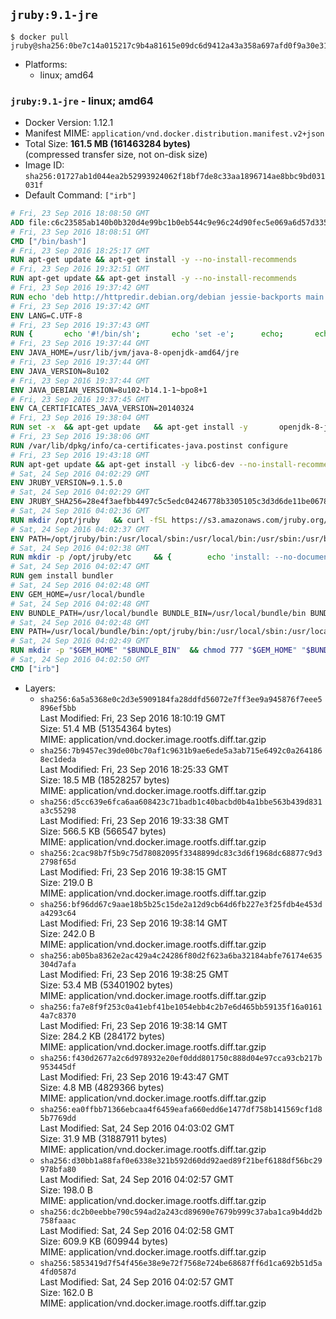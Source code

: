 ## `jruby:9.1-jre`

```console
$ docker pull jruby@sha256:0be7c14a015217c9b4a81615e09dc6d9412a43a358a697afd0f9a30e3129a092
```

-	Platforms:
	-	linux; amd64

### `jruby:9.1-jre` - linux; amd64

-	Docker Version: 1.12.1
-	Manifest MIME: `application/vnd.docker.distribution.manifest.v2+json`
-	Total Size: **161.5 MB (161463284 bytes)**  
	(compressed transfer size, not on-disk size)
-	Image ID: `sha256:01727ab1d044ea2b52993924062f18bf7de8c33aa1896714ae8bbc9bd031031f`
-	Default Command: `["irb"]`

```dockerfile
# Fri, 23 Sep 2016 18:08:50 GMT
ADD file:c6c23585ab140b0b320d4e99bc1b0eb544c9e96c24d90fec5e069a6d57d335ca in / 
# Fri, 23 Sep 2016 18:08:51 GMT
CMD ["/bin/bash"]
# Fri, 23 Sep 2016 18:25:17 GMT
RUN apt-get update && apt-get install -y --no-install-recommends 		ca-certificates 		curl 		wget 	&& rm -rf /var/lib/apt/lists/*
# Fri, 23 Sep 2016 19:32:51 GMT
RUN apt-get update && apt-get install -y --no-install-recommends 		bzip2 		unzip 		xz-utils 	&& rm -rf /var/lib/apt/lists/*
# Fri, 23 Sep 2016 19:37:42 GMT
RUN echo 'deb http://httpredir.debian.org/debian jessie-backports main' > /etc/apt/sources.list.d/jessie-backports.list
# Fri, 23 Sep 2016 19:37:42 GMT
ENV LANG=C.UTF-8
# Fri, 23 Sep 2016 19:37:43 GMT
RUN { 		echo '#!/bin/sh'; 		echo 'set -e'; 		echo; 		echo 'dirname "$(dirname "$(readlink -f "$(which javac || which java)")")"'; 	} > /usr/local/bin/docker-java-home 	&& chmod +x /usr/local/bin/docker-java-home
# Fri, 23 Sep 2016 19:37:44 GMT
ENV JAVA_HOME=/usr/lib/jvm/java-8-openjdk-amd64/jre
# Fri, 23 Sep 2016 19:37:44 GMT
ENV JAVA_VERSION=8u102
# Fri, 23 Sep 2016 19:37:44 GMT
ENV JAVA_DEBIAN_VERSION=8u102-b14.1-1~bpo8+1
# Fri, 23 Sep 2016 19:37:45 GMT
ENV CA_CERTIFICATES_JAVA_VERSION=20140324
# Fri, 23 Sep 2016 19:38:04 GMT
RUN set -x 	&& apt-get update 	&& apt-get install -y 		openjdk-8-jre-headless="$JAVA_DEBIAN_VERSION" 		ca-certificates-java="$CA_CERTIFICATES_JAVA_VERSION" 	&& rm -rf /var/lib/apt/lists/* 	&& [ "$JAVA_HOME" = "$(docker-java-home)" ]
# Fri, 23 Sep 2016 19:38:06 GMT
RUN /var/lib/dpkg/info/ca-certificates-java.postinst configure
# Fri, 23 Sep 2016 19:43:18 GMT
RUN apt-get update && apt-get install -y libc6-dev --no-install-recommends && rm -rf /var/lib/apt/lists/*
# Sat, 24 Sep 2016 04:02:29 GMT
ENV JRUBY_VERSION=9.1.5.0
# Sat, 24 Sep 2016 04:02:29 GMT
ENV JRUBY_SHA256=28e4f3aefbb4497c5c5edc04246778b3305105c3d3d6de11be067826cc5bb766
# Sat, 24 Sep 2016 04:02:36 GMT
RUN mkdir /opt/jruby   && curl -fSL https://s3.amazonaws.com/jruby.org/downloads/${JRUBY_VERSION}/jruby-bin-${JRUBY_VERSION}.tar.gz -o /tmp/jruby.tar.gz   && echo "$JRUBY_SHA256 /tmp/jruby.tar.gz" | sha256sum -c -   && tar -zx --strip-components=1 -f /tmp/jruby.tar.gz -C /opt/jruby   && rm /tmp/jruby.tar.gz   && update-alternatives --install /usr/local/bin/ruby ruby /opt/jruby/bin/jruby 1
# Sat, 24 Sep 2016 04:02:37 GMT
ENV PATH=/opt/jruby/bin:/usr/local/sbin:/usr/local/bin:/usr/sbin:/usr/bin:/sbin:/bin
# Sat, 24 Sep 2016 04:02:38 GMT
RUN mkdir -p /opt/jruby/etc 	&& { 		echo 'install: --no-document'; 		echo 'update: --no-document'; 	} >> /opt/jruby/etc/gemrc
# Sat, 24 Sep 2016 04:02:47 GMT
RUN gem install bundler
# Sat, 24 Sep 2016 04:02:48 GMT
ENV GEM_HOME=/usr/local/bundle
# Sat, 24 Sep 2016 04:02:48 GMT
ENV BUNDLE_PATH=/usr/local/bundle BUNDLE_BIN=/usr/local/bundle/bin BUNDLE_SILENCE_ROOT_WARNING=1 BUNDLE_APP_CONFIG=/usr/local/bundle
# Sat, 24 Sep 2016 04:02:48 GMT
ENV PATH=/usr/local/bundle/bin:/opt/jruby/bin:/usr/local/sbin:/usr/local/bin:/usr/sbin:/usr/bin:/sbin:/bin
# Sat, 24 Sep 2016 04:02:49 GMT
RUN mkdir -p "$GEM_HOME" "$BUNDLE_BIN" 	&& chmod 777 "$GEM_HOME" "$BUNDLE_BIN"
# Sat, 24 Sep 2016 04:02:50 GMT
CMD ["irb"]
```

-	Layers:
	-	`sha256:6a5a5368e0c2d3e5909184fa28ddfd56072e7ff3ee9a945876f7eee5896ef5bb`  
		Last Modified: Fri, 23 Sep 2016 18:10:19 GMT  
		Size: 51.4 MB (51354364 bytes)  
		MIME: application/vnd.docker.image.rootfs.diff.tar.gzip
	-	`sha256:7b9457ec39de00bc70af1c9631b9ae6ede5a3ab715e6492c0a2641868ec1deda`  
		Last Modified: Fri, 23 Sep 2016 18:25:33 GMT  
		Size: 18.5 MB (18528257 bytes)  
		MIME: application/vnd.docker.image.rootfs.diff.tar.gzip
	-	`sha256:d5cc639e6fca6aa608423c71badb1c40bacbd0b4a1bbe563b439d831a3c55298`  
		Last Modified: Fri, 23 Sep 2016 19:33:38 GMT  
		Size: 566.5 KB (566547 bytes)  
		MIME: application/vnd.docker.image.rootfs.diff.tar.gzip
	-	`sha256:2cac98b7f5b9c75d78082095f3348899dc83c3d6f1968dc68877c9d32798f65d`  
		Last Modified: Fri, 23 Sep 2016 19:38:15 GMT  
		Size: 219.0 B  
		MIME: application/vnd.docker.image.rootfs.diff.tar.gzip
	-	`sha256:bf96dd67c9aae18b5b25c15de2a12d9cb64d6fb227e3f25fdb4e453da4293c64`  
		Last Modified: Fri, 23 Sep 2016 19:38:14 GMT  
		Size: 242.0 B  
		MIME: application/vnd.docker.image.rootfs.diff.tar.gzip
	-	`sha256:ab05ba8362e2ac429a4c24286f80d2f623a6ba32184abfe76174e635304d7afa`  
		Last Modified: Fri, 23 Sep 2016 19:38:25 GMT  
		Size: 53.4 MB (53401902 bytes)  
		MIME: application/vnd.docker.image.rootfs.diff.tar.gzip
	-	`sha256:fa7e8f9f253c0a41ebf41be1054ebb4c2b7e6d465bb59135f16a01614a7c8370`  
		Last Modified: Fri, 23 Sep 2016 19:38:14 GMT  
		Size: 284.2 KB (284172 bytes)  
		MIME: application/vnd.docker.image.rootfs.diff.tar.gzip
	-	`sha256:f430d2677a2c6d978932e20ef0ddd801750c888d04e97cca93cb217b953445df`  
		Last Modified: Fri, 23 Sep 2016 19:43:47 GMT  
		Size: 4.8 MB (4829366 bytes)  
		MIME: application/vnd.docker.image.rootfs.diff.tar.gzip
	-	`sha256:ea0ffbb71366ebcaa4f6459eafa660edd6e1477df758b141569cf1d85b7769dd`  
		Last Modified: Sat, 24 Sep 2016 04:03:02 GMT  
		Size: 31.9 MB (31887911 bytes)  
		MIME: application/vnd.docker.image.rootfs.diff.tar.gzip
	-	`sha256:d30bb1a88faf0e6338e321b592d60dd92aed89f21bef6188df56bc29978bfa80`  
		Last Modified: Sat, 24 Sep 2016 04:02:57 GMT  
		Size: 198.0 B  
		MIME: application/vnd.docker.image.rootfs.diff.tar.gzip
	-	`sha256:dc2b0eebbe790c594ad2a243cd89690e7679b999c37aba1ca9b4dd2b758faaac`  
		Last Modified: Sat, 24 Sep 2016 04:02:58 GMT  
		Size: 609.9 KB (609944 bytes)  
		MIME: application/vnd.docker.image.rootfs.diff.tar.gzip
	-	`sha256:5853419d7f54f456e38e9e72f7568e724be68687ff6d1ca692b51d5a4fd0587d`  
		Last Modified: Sat, 24 Sep 2016 04:02:57 GMT  
		Size: 162.0 B  
		MIME: application/vnd.docker.image.rootfs.diff.tar.gzip
